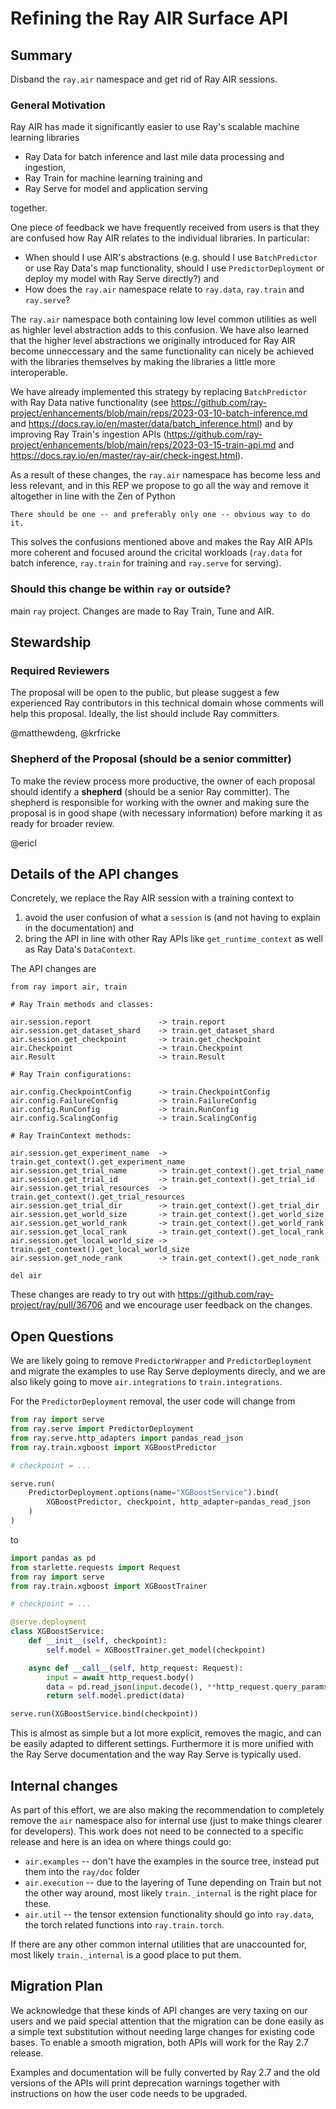 # Refining the Ray AIR Surface API

## Summary

Disband the `ray.air` namespace and get rid of Ray AIR sessions.

### General Motivation

Ray AIR has made it significantly easier to use Ray's scalable machine learning
libraries
- Ray Data for batch inference and last mile data processing and ingestion,
- Ray Train for machine learning training and
- Ray Serve for model and application serving

together.

One piece of feedback we have frequently received from users is that they are confused how Ray AIR
relates to the individual libraries. In particular:
- When should I use AIR's abstractions (e.g. should I use `BatchPredictor` or use Ray Data's map functionality,
should I use `PredictorDeployment` or deploy my model with Ray Serve directly?) and
- How does the `ray.air` namespace relate to `ray.data`, `ray.train` and `ray.serve`?

The `ray.air` namespace both containing low level common utilities as well as highler level
abstraction adds to this confusion. We have also learned that the higher level abstractions we
originally introduced for Ray AIR become unneccessary and the same functionality can nicely be achieved
with the libraries themselves by making the libraries a little more interoperable.

We have already implemented this strategy by replacing `BatchPredictor` with Ray Data native functionality
(see https://github.com/ray-project/enhancements/blob/main/reps/2023-03-10-batch-inference.md and
https://docs.ray.io/en/master/data/batch_inference.html) and by
improving Ray Train's ingestion APIs
(https://github.com/ray-project/enhancements/blob/main/reps/2023-03-15-train-api.md and
https://docs.ray.io/en/master/ray-air/check-ingest.html).

As a result of these changes, the `ray.air` namespace has become less and less relevant, and in this
REP we propose to go all the way and remove it altogether in line with the Zen of Python
```
There should be one -- and preferably only one -- obvious way to do it.
```
This solves the confusions mentioned above and makes the Ray AIR APIs more coherent and focused around
the cricital workloads (`ray.data` for batch inference, `ray.train` for training and `ray.serve` for serving).

### Should this change be within `ray` or outside?

main `ray` project. Changes are made to Ray Train, Tune and AIR.

## Stewardship

### Required Reviewers
The proposal will be open to the public, but please suggest a few experienced Ray contributors in this technical domain whose comments will help this proposal. Ideally, the list should include Ray committers.

@matthewdeng, @krfricke

### Shepherd of the Proposal (should be a senior committer)
To make the review process more productive, the owner of each proposal should identify a **shepherd** (should be a senior Ray committer). The shepherd is responsible for working with the owner and making sure the proposal is in good shape (with necessary information) before marking it as ready for broader review.

@ericl

## Details of the API changes

Concretely, we replace the Ray AIR session with a training context to
1. avoid the user confusion of what a `session` is (and not having to explain in the documentation) and
2. bring the API in line with other Ray APIs like `get_runtime_context` as well as Ray Data's `DataContext`.

The API changes are
```
from ray import air, train

# Ray Train methods and classes:

air.session.report               -> train.report
air.session.get_dataset_shard    -> train.get_dataset_shard
air.session.get_checkpoint       -> train.get_checkpoint
air.Checkpoint                   -> train.Checkpoint
air.Result                       -> train.Result

# Ray Train configurations:

air.config.CheckpointConfig      -> train.CheckpointConfig
air.config.FailureConfig         -> train.FailureConfig
air.config.RunConfig             -> train.RunConfig
air.config.ScalingConfig         -> train.ScalingConfig

# Ray TrainContext methods:

air.session.get_experiment_name  -> train.get_context().get_experiment_name
air.session.get_trial_name       -> train.get_context().get_trial_name
air.session.get_trial_id         -> train.get_context().get_trial_id
air.session.get_trial_resources  -> train.get_context().get_trial_resources
air.session.get_trial_dir        -> train.get_context().get_trial_dir
air.session.get_world_size       -> train.get_context().get_world_size
air.session.get_world_rank       -> train.get_context().get_world_rank
air.session.get_local_rank       -> train.get_context().get_local_rank
air.session.get_local_world_size -> train.get_context().get_local_world_size
air.session.get_node_rank        -> train.get_context().get_node_rank

del air
```

These changes are ready to try out with https://github.com/ray-project/ray/pull/36706 and we encourage user feedback on the changes.

## Open Questions

We are likely going to remove `PredictorWrapper` and `PredictorDeployment` and migrate the examples to use Ray Serve deployments
direcly, and we are also likely going to move `air.integrations` to `train.integrations`.

For the `PredictorDeployment` removal, the user code will change from
```python
from ray import serve
from ray.serve import PredictorDeployment
from ray.serve.http_adapters import pandas_read_json
from ray.train.xgboost import XGBoostPredictor

# checkpoint = ...

serve.run(
    PredictorDeployment.options(name="XGBoostService").bind(
        XGBoostPredictor, checkpoint, http_adapter=pandas_read_json
    )
)
```
to
```python
import pandas as pd
from starlette.requests import Request
from ray import serve
from ray.train.xgboost import XGBoostTrainer

# checkpoint = ...

@serve.deployment
class XGBoostService:
    def __init__(self, checkpoint):
        self.model = XGBoostTrainer.get_model(checkpoint)

    async def __call__(self, http_request: Request):
        input = await http_request.body()
        data = pd.read_json(input.decode(), **http_request.query_params)
        return self.model.predict(data)

serve.run(XGBoostService.bind(checkpoint))
```

This is almost as simple but a lot more explicit, removes the magic, and can
be easily adapted to different settings. Furthermore it is more unified with
the Ray Serve documentation and the way Ray Serve is typically used.

## Internal changes

As part of this effort, we are also making the recommendation to completely
remove the `air` namespace also for internal use (just to make things clearer
for developers). This work does not need to be connected to a specific release
and here is an idea on where things could go:

- `air.examples` -- don't have the examples in the source tree, instead put
them into the `ray/doc` folder
- `air.execution` -- due to the layering of Tune depending on Train but not
the other way around, most likely `train._internal` is the right place for these.
- `air.util` -- the tensor extension functionality should go into `ray.data`,
the torch related functions into `ray.train.torch`.

If there are any other common internal utilities that are unaccounted for,
most likely `train._internal` is a good place to put them.

## Migration Plan

We acknowledge that these kinds of API changes are very taxing on our users and we paid special attention that the migration can be done
easily as a simple text substitution without needing large changes for existing code bases. To enable a smooth migration, both APIs will
work for the Ray 2.7 release.

Examples and documentation will be fully converted by Ray 2.7 and the old versions of the APIs will print deprecation warnings together
with instructions on how the user code needs to be upgraded.
